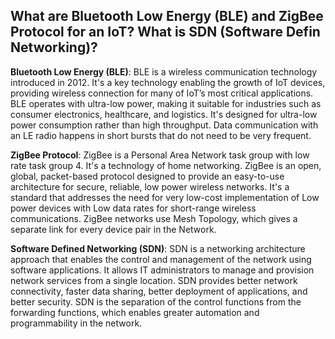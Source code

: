 ## What are Bluetooth Low Energy (BLE) and ZigBee Protocol for an IoT? What is SDN (Software Defin Networking)?

**Bluetooth Low Energy (BLE)**:
BLE is a wireless communication technology introduced in 2012. It's a key technology enabling the growth of IoT devices, providing wireless connection for many of IoT’s most critical applications. BLE operates with ultra-low power, making it suitable for industries such as consumer electronics, healthcare, and logistics. It's designed for ultra-low power consumption rather than high throughput. Data communication with an LE radio happens in short bursts that do not need to be very frequent.

**ZigBee Protocol**:
ZigBee is a Personal Area Network task group with low rate task group 4. It's a technology of home networking. ZigBee is an open, global, packet-based protocol designed to provide an easy-to-use architecture for secure, reliable, low power wireless networks. It's a standard that addresses the need for very low-cost implementation of Low power devices with Low data rates for short-range wireless communications. ZigBee networks use Mesh Topology, which gives a separate link for every device pair in the Network.

**Software Defined Networking (SDN)**:
SDN is a networking architecture approach that enables the control and management of the network using software applications. It allows IT administrators to manage and provision network services from a single location. SDN provides better network connectivity, faster data sharing, better deployment of applications, and better security. SDN is the separation of the control functions from the forwarding functions, which enables greater automation and programmability in the network.

